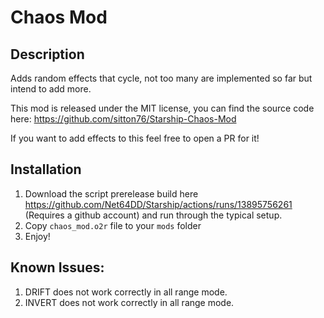# Chaos Mod
## Description
Adds random effects that cycle, not too many are implemented so far but intend to add more.

This mod is released under the MIT license, you can find the source code here: https://github.com/sitton76/Starship-Chaos-Mod

If you want to add effects to this feel free to open a PR for it!

## Installation
1. Download the script prerelease build here https://github.com/Net64DD/Starship/actions/runs/13895756261 (Requires a github account) and run through the typical setup.
2. Copy `chaos_mod.o2r` file to your `mods` folder
3. Enjoy!

## Known Issues:
1. DRIFT does not work correctly in all range mode.
2. INVERT does not work correctly in all range mode.
